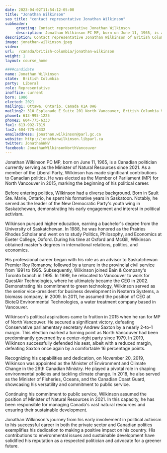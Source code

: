 ```yaml
---
date: 2023-04-02T11:54:12-05:00
title: "Jonathan Wilkinson"
seo_title: "contact representative Jonathan Wilkinson"
subheader:
     greeting: Contact representative Jonathan Wilkinson
     description: Jonathan Wilkinson PC MP, born on June 11, 1965, is a Canadian politician currently serving as the Minister of Natural Resources since 2021. As a member of the Liberal Party, Wilkinson has made significant contributions to Canadian politics. He was elected as the Member of Parliament (MP) for North Vancouver in 2015, marking the beginning of his political career.
description: Contact representative Jonathan Wilkinson of British Columbia. Contact information for Jonathan Wilkinson includes email address, phone number, and mailing address.
image: jonathan-wilkinson.jpeg
video:
url:  /canada/british-columbia/jonathan-wilkinson
weight: 1
layout: course_home

####candidate
name: Jonathan Wilkinson
state:	British Columbia
party:	Liberal
role: Representative
inoffice: current
born: 1986
elected: 2021
mailing1: Ottawa, Ontario, Canada K1A 0A6
mailing2: 310 Esplanade E Suite 201 North Vancouver, British Columbia V7L 1A4
phone1: 613-995-1225
phone2: 604-775-6333
fax1: 613-992-7319
fax2: 604-775-6332
emailaddress: jonathan.wilkinson@parl.gc.ca
website: http://jonathanwilkinson.libparl.ca
twitter: JonathanWNV
facebook: JonathanWilkinsonNorthVancouver
---
```


Jonathan Wilkinson PC MP, born on June 11, 1965, is a Canadian politician currently serving as the Minister of Natural Resources since 2021. As a member of the Liberal Party, Wilkinson has made significant contributions to Canadian politics. He was elected as the Member of Parliament (MP) for North Vancouver in 2015, marking the beginning of his political career.

Before entering politics, Wilkinson had a diverse background. Born in Sault Ste. Marie, Ontario, he spent his formative years in Saskatoon. Notably, he served as the leader of the New Democratic Party's youth wing in Saskatchewan, demonstrating his early engagement and interest in political activism.

Wilkinson pursued higher education, earning a bachelor's degree from the University of Saskatchewan. In 1988, he was honored as the Prairies Rhodes Scholar and went on to study Politics, Philosophy, and Economics at Exeter College, Oxford. During his time at Oxford and McGill, Wilkinson obtained master's degrees in international relations, politics, and economics.

His professional career began with his role as an advisor to Saskatchewan Premier Roy Romanow, followed by a tenure in the provincial civil service from 1991 to 1995. Subsequently, Wilkinson joined Bain & Company's Toronto branch in 1995. In 1999, he relocated to Vancouver to work for QuestAir Technologies, where he ultimately became the CEO in 2002. Demonstrating his commitment to green technology, Wilkinson served as the senior vice-president for business development in Nexterra Systems, a biomass company, in 2009. In 2011, he assumed the position of CEO at BioteQ Environmental Technologies, a water treatment company based in Vancouver.

Wilkinson's political aspirations came to fruition in 2015 when he ran for MP of North Vancouver. He secured a significant victory, defeating Conservative parliamentary secretary Andrew Saxton by a nearly 2-to-1 margin. This election marked a turning point as North Vancouver had been predominantly governed by a center-right party since 1979. In 2019, Wilkinson successfully defended his seat, albeit with a reduced margin, defeating Saxton once again by a comfortable 16 percentage points.

Recognizing his capabilities and dedication, on November 20, 2019, Wilkinson was appointed as the Minister of Environment and Climate Change in the 29th Canadian Ministry. He played a pivotal role in shaping environmental policies and tackling climate change. In 2018, he also served as the Minister of Fisheries, Oceans, and the Canadian Coast Guard, showcasing his versatility and commitment to public service.

Continuing his commitment to public service, Wilkinson assumed the position of Minister of Natural Resources in 2021. In this capacity, he has been responsible for managing Canada's vast natural resources and ensuring their sustainable development.

Jonathan Wilkinson's journey from his early involvement in political activism to his successful career in both the private sector and Canadian politics exemplifies his dedication to making a positive impact on his country. His contributions to environmental issues and sustainable development have solidified his reputation as a respected politician and advocate for a greener future.
